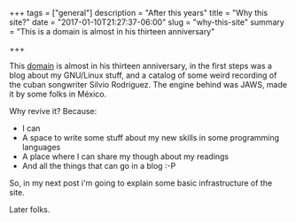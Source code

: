 +++
tags = ["general"]
description = "After this years"
title = "Why this site?"
date = "2017-01-10T21:27:37-06:00"
slug = "why-this-site"
summary = "This is a domain is almost in his thirteen anniversary"

+++

This [domain](http://pitakill.net) is almost in his thirteen anniversary, in the first steps was a blog about my GNU/Linux stuff, and a catalog of some weird recording of the cuban songwriter Silvio Rodríguez. The engine behind was JAWS, made it by some folks in México.<!--more-->

Why revive it? Because:

- I can
- A space to write some stuff about my new skills in some programming languages
- A place where I can share my though about my readings
- And all the things that can go in a blog :-P

So, in my next post i'm going to explain some basic infrastructure of the site.

Later folks.
